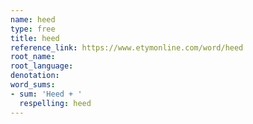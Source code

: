 ```yaml
---
name: heed
type: free
title: heed
reference_link: https://www.etymonline.com/word/heed
root_name: 
root_language: 
denotation: 
word_sums:
- sum: 'Heed + '
  respelling: heed
---
```

